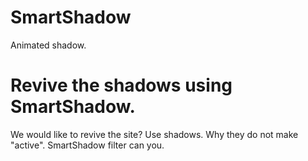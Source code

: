 # SmartShadow
Animated shadow.
# Revive the shadows using SmartShadow.
We would like to revive the site? Use shadows. Why they do not make "active". SmartShadow filter can you.

